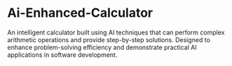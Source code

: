 # Ai-Enhanced-Calculator
An intelligent calculator built using AI techniques that can perform complex arithmetic operations and provide step-by-step solutions. Designed to enhance problem-solving efficiency and demonstrate practical AI applications in software development.
